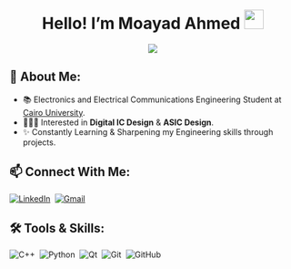 <h1 align="center"> Hello! I’m Moayad Ahmed <img src="https://media.giphy.com/media/hvRJCLFzcasrR4ia7z/giphy.gif" width="34"> </h1>

<div align="center">
  
 ![](https://quotes-github-readme.vercel.app/api?quote=Impossible%20only%20means%20that%20you%20haven%E2%80%99t%20found%20the%20solution%20yet.&author=Henry%20Ford&type=horizontal&theme=merko&border=true)
 
 </div>

## 📜 About Me:
- 📚 Electronics and Electrical Communications Engineering Student at [Cairo University](https://eng.cu.edu.eg/en/).
- 👨🏻‍💻 Interested in **Digital IC Design** & **ASIC Design**.
- ✨ Constantly Learning & Sharpening my Engineering skills through projects.
  
## 📫 Connect With Me:
[![LinkedIn](https://img.shields.io/badge/LinkedIn-%230077B5.svg?style=for-the-badge&logo=linkedin&logoColor=white)](https://linkedin.com/in/https://www.linkedin.com/in/moayad-ahmed/)&nbsp;
[![Gmail](https://img.shields.io/badge/Gmail-D14836?style=for-the-badge&logo=gmail&logoColor=white)](mailto:moayadelbarbary@gmail.com)

## 🛠 Tools & Skills:
![C++](https://img.shields.io/badge/c++-%2300599C.svg?style=for-the-badge&logo=c%2B%2B&logoColor=white)&nbsp;
![Python](https://img.shields.io/badge/python-3670A0?style=for-the-badge&logo=python&logoColor=ffdd54)&nbsp;
![Qt](https://img.shields.io/badge/Qt-%23217346.svg?style=for-the-badge&logo=Qt&logoColor=white)&nbsp;
![Git](https://img.shields.io/badge/git-%23F05033.svg?style=for-the-badge&logo=git&logoColor=white)&nbsp;
![GitHub](https://img.shields.io/badge/github-%23121011.svg?style=for-the-badge&logo=github&logoColor=white)&nbsp;
